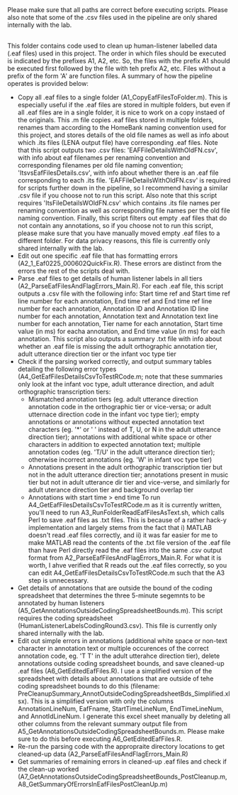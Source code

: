 ##
Please make sure that all paths are correct before executing scripts. Please also note that some of the .csv files used in the pipeline are only shared internally with the lab. 
## 

This folder contains code used to clean up human-listener labelled data (.eaf files) used in this project. The order in which files should be executed is indicated by the prefixes A1, A2, etc. So, the files with the prefix A1 should be executed first followed by the file with teh prefix A2, etc. Files without a prefix of the form 'A<number>' are function files. A summary of how the pipeline operates is provided below:
  
  - Copy all .eaf files to a single folder (A1_CopyEafFilesToFolder.m). This is especially useful if the .eaf files are stored in multiple folders, but even if all .eaf files are in a single folder, it is nice to work on a copy instaed of the originals. This .m file copies .eaf files stored in multiple folders, renames tham according to the HomeBank naming convention used for this project, and stores details of the old file names as well as info about which .its files (LENA output file) have corresponding .eaf files. Note that this script outputs two .csv files: 'EAFFileDetailsWithOldFN.csv', with info about eaf filenames per renaming convention and corresponding filenames per old file naming convention; 'ItsvsEafFilesDetails.csv', with info about whether there is an .eaf file corresponding to each .its file. 'EAFFileDetailsWithOldFN.csv' is required for scripts further down in the pipeline, so I recommend having a similar .csv file if you choose not to run this script. Also note that this script requires 'ItsFileDetailsWOldFN.csv' which contains .its file names per renaming convention as well as corresponding file names per the old file naming convention. Finally, this script filters out empty .eaf files that do not contain any annotations, so if you choose not to run this script, please make sure that you have manually moved empty .eaf files to a different folder. For data privacy reasons, this file is currently only shared internally with the lab. 
  - Edit out one specific .eaf file that has formatting errors (A2_1_Eaf0225_000602QuickFix.R). These errors are distinct from the errors the rest of the scripts deal with.
  - Parse .eaf files to get details of human listener labels in all tiers (A2_ParseEafFilesAndFlagErrors_Main.R). For each .eaf file, this script outputs a .csv file with the following info: Start time ref and Start time ref line number for each annotation, End time ref and End time ref line number for each annotation, Annotation ID and Annotation ID line number for each annotation, Annotation text and Annotation text line number for each annotation, Tier name for each annotation, Start time value (in ms) for eacha annotation, and End time value (in ms) for each annotation. This script also outputs a summary .txt file with info about whether an .eaf file is missing the adult orthographic annotation tier, adult utterance direction tier or the infant voc type tier
  - Check if the parsing worked correctly, and output summary tables detailing the following error types (A4_GetEafFilesDetailsCsvToTestRCode.m; note that these summaries only look at the infant voc type, adult utterance direction, and adult orthographic transcription tiers:
      - Mismatched annotation tiers (eg. adult utterance direction annotation code in the orthographic tier or vice-versa; or adult utternace direction code in the infant voc type tier); empty annotations or annotations without expected annotation text characters (eg. '*' or ' ' instead of T, U, or N in the adult utterance direction tier); annotations with additional white space or other characters in addition to expected annotation text; multiple annotation codes (eg. 'T/U' in the adult utterance direction tier); otherwise incorrect annotations (eg. 'W' in infant voc type tier)
      - Annotations present in the adult orthographic transcription tier but not in the adult utterance direction tier; annotations present in music tier but not in adult utterance dir tier and vice-verse, and similarly for adult uterance direction tier and background overlap tier
      - Annotations with start time > end time
  To run A4_GetEafFilesDetailsCsvToTestRCode.m as it is currently written, you'll need to run A3_RunFolderReadEafFilesAsText.sh, which calls Perl to save .eaf files as .txt files. This is because of a rather hack-y implementation and largely stems from the fact that i) MATLAB doesn't read .eaf files correctly, and ii) it was far easier for me to make MATLAB read the contents of the .txt file version of the .eaf file than have Perl directly read the .eaf files into the same .csv output format from A2_ParseEafFilesAndFlagErrors_Main.R. For what it is worth, I ahve verified that R reads out the .eaf files correctly, so you can edit A4_GetEafFilesDetailsCsvToTestRCode.m such that the A3 step is unnecessary. 
  - Get details of annotations that are outside the bound of the coding spreadsheet that determines the three 5-minute segemnts to be annotated by human listeners (A5_GetAnnotationsOutsideCodingSpreadsheetBounds.m). This script requires the coding spreadsheet (HumanListenerLabelsCodingRound3.csv). This file is currently only shared internally with the lab. 
  - Edit out simple errors in annotations (additional white space or non-text character in annotation text or multiple occurences of the correct annotation code, eg. 'T T' in the adult utterahce direction tier), delete annotations outside coding spreadsheet bounds, and save cleaned-up .eaf files (A6_GetEditedEafFiles.R). I use a simplified version of the spreadsheet with details about annotations that are outside of tehe coding spreadsheet bounds to do this (filename: PreCleanupSummary_AnnotOutsideCodingSpreadsheetBds_Simplified.xlsx). This is a simplified version with only the columns AnnotationLineNum, EafFname, StartTimeLineNum, EndTimeLineNum, and AnnotIdLineNum. I generate this excel sheet manually by deleting all other columns from the relevant summary output file from A5_GetAnnotationsOutsideCodingSpreadsheetBounds.m. Please make sure to do this before executing A6_GetEditedEafFiles.R. 
  - Re-run the parsing code with the appropraite directory locations to get cleaned-up data (A2_ParseEafFilesAndFlagErrors_Main.R)
  - Get summaries of remaining errors in cleaned-up .eaf files and check if the clean-up worked (A7_GetAnnotationsOutsideCodingSpreadsheetBounds_PostCleanup.m, A8_GetSummaryOfErrorsInEafFilesPostCleanUp.m)


  



